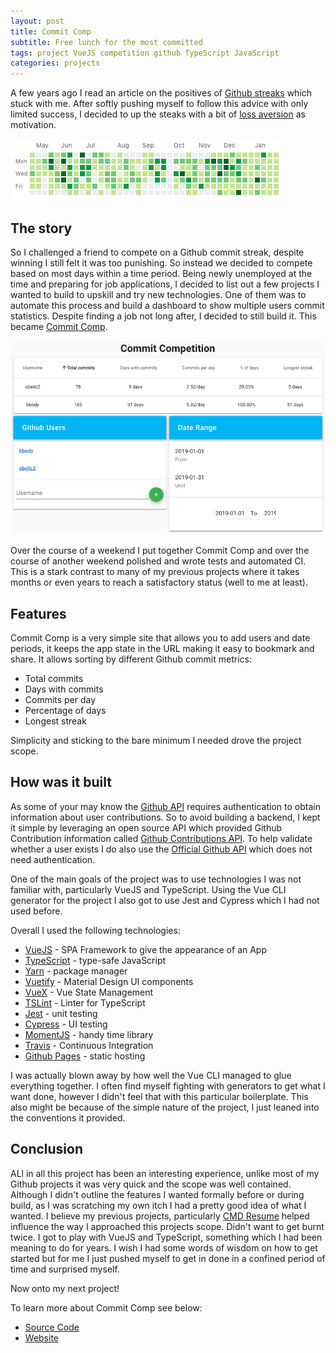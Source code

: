 ```yaml
---
layout: post
title: Commit Comp
subtitle: Free lunch for the most committed
tags: project VueJS competition github TypeScript JavaScript
categories: projects
---
```


A few years ago I read an article on the positives of [Github streaks](https://medium.freecodecamp.org/lessons-from-my-month-long-github-commit-streak-b8f3167d34ac) which stuck with me. After softly pushing myself to follow this advice with only limited success, I decided to up the steaks with a bit of [loss aversion](https://en.wikipedia.org/wiki/Loss_aversion) as motivation.

<p class="center">
    <img src="https://raw.githubusercontent.com/bbody/bbody.github.io/master/_posts/images/2019-04-28-commit-competition/commits.png" alt="Github commit heatmap" />
</p>

## The story

So I challenged a friend to compete on a Github commit streak, despite winning I still felt it was too punishing. So instead we decided to compete based on most days within a time period. Being newly unemployed at the time and preparing for job applications, I decided to list out a few projects I wanted to build to upskill and try new technologies. One of them was to automate this process and build a dashboard to show multiple users commit statistics. Despite finding a job not long after, I decided to still build it. This became [Commit Comp](https://commit-comp.bbody.io/).

![Github commit heatmap](https://raw.githubusercontent.com/bbody/bbody.github.io/master/_posts/images/2019-04-28-commit-competition/screenshot.png)

Over the course of a weekend I put together Commit Comp and over the course of another weekend polished and wrote tests and automated CI. This is a stark contrast to many of my previous projects where it takes months or even years to reach a satisfactory status (well to me at least).

## Features

Commit Comp is a very simple site that allows you to add users and date periods, it keeps the app state in the URL making it easy to bookmark and share. It allows sorting by different Github commit metrics:

- Total commits
- Days with commits
- Commits per day
- Percentage of days
- Longest streak

Simplicity and sticking to the bare minimum I needed drove the project scope.

## How was it built

As some of your may know the [Github API](https://developer.github.com/v3/) requires authentication to obtain information about user contributions. So to avoid building a backend, I kept it simple by leveraging an open source API which provided Github Contribution information called [Github Contributions API](https://github.com/sallar/github-contributions-api). To help validate whether a user exists I do also use the [Official Github API](https://developer.github.com/v3/) which does not need authentication.

One of the main goals of the project was to use technologies I was not familiar with, particularly VueJS and TypeScript. Using the Vue CLI generator for the project I also got to use Jest and Cypress which I had not used before. 

Overall I used the following technologies:
- [VueJS](https://vuejs.org/) - SPA Framework to give the appearance of an App
- [TypeScript](https://www.typescriptlang.org/) - type-safe JavaScript
- [Yarn](https://yarnpkg.com/) - package manager
- [Vuetify](https://vuetifyjs.com/) - Material Design UI components
- [VueX](https://vuex.vuejs.org/) - Vue State Management
- [TSLint](https://palantir.github.io/tslint/) - Linter for TypeScript
- [Jest](https://jestjs.io/) - unit testing
- [Cypress](https://www.cypress.io/) - UI testing
- [MomentJS](https://momentjs.com/) - handy time library
- [Travis](https://travis-ci.org/) - Continuous Integration
- [Github Pages](https://pages.github.com/) - static hosting

I was actually blown away by how well the Vue CLI managed to glue everything together. I often find myself fighting with generators to get what I want done, however I didn't feel that with this particular boilerplate. This also might be because of the simple nature of the project, I just leaned into the conventions it provided.

## Conclusion

ALl in all this project has been an interesting experience, unlike most of my Github projects it was very quick and the scope was well contained. Although I didn't outline the features I wanted formally before or during build, as I was scratching my own itch I had a pretty good idea of what I wanted. I believe my previous projects, particularly [CMD Resume](https://www.brendonbody.com/2019/01/07/cmd-resume/) helped influence the way I approached this projects scope. Didn't want to get burnt twice. I got to play with VueJS and TypeScript, something which I had been meaning to do for years. I wish I had some words of wisdom on how to get started but for me I just pushed myself to get in done in a confined period of time and surprised myself.

Now onto my next project!

To learn more about Commit Comp see below:
- [Source Code](https://github.com/bbody/commit-comp/)
- [Website](https://commit-comp.bbody.io/)
